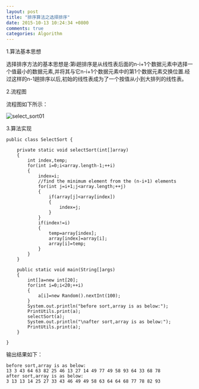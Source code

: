 ```yaml
---
layout: post
title: "排序算法之选择排序"
date: 2015-10-13 10:24:34 +0800
comments: true
categories: Algorithm
---
```

1.算法基本思想  

选择排序方法的基本思想是:第i趟排序是从线性表后面的n-i+1个数据元素中选择一个值最小的数据元素,并将其与它n-i+1个数据元素中的第1个数据元素交换位置.经过这样的n-1趟排序以后,初始的线性表成为了一个按值从小到大排列的线性表。  

2.流程图  

流程图如下所示<!--more-->：  

![select_sort01](http://7xn1yt.com1.z0.glb.clouddn.com/select_sort01.png)  

3.算法实现  

	public class SelectSort {

		private static void selectSort(int[]array)
		{
			int index,temp;
			for(int i=0;i<array.length-1;++i)
			{
				index=i;
				//find the minimum element from the (n-i+1) elements
				for(int j=i+1;j<array.length;++j)
				{
					if(array[j]<array[index])
					{
						index=j;
					}
				}
				if(index!=i)
				{
					temp=array[index];
					array[index]=array[i];
					array[i]=temp;
				}
			}
		}
		
		public static void main(String[]args)
		{
			int[]a=new int[20];
			for(int i=0;i<20;++i)
			{
				a[i]=new Random().nextInt(100);		
			}
			System.out.println("before sort,array is as below:");
			PrintUtils.print(a);
	        selectSort(a);
	        System.out.println("\nafter sort,array is as below:");
	        PrintUtils.print(a);
		}
		
	}
	

输出结果如下：  

	before sort,array is as below:
	13 3 43 64 63 82 25 46 13 27 14 49 77 49 58 93 64 33 68 78 
	after sort,array is as below:
	3 13 13 14 25 27 33 43 46 49 49 58 63 64 64 68 77 78 82 93 	



